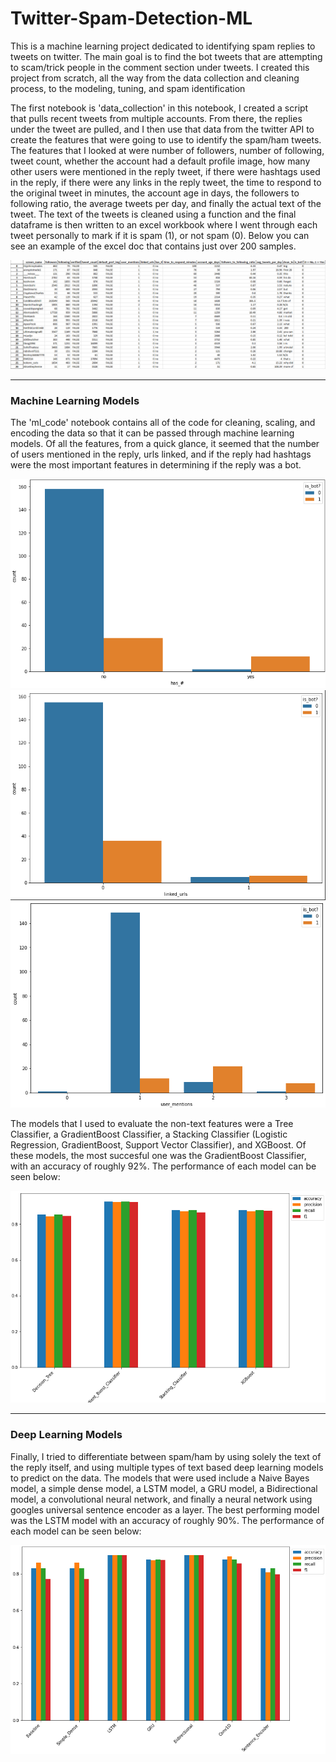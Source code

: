# Twitter-Spam-Detection-ML

This is a machine learning project dedicated to identifying spam replies to tweets on twitter. The main goal is to find the bot tweets that are attempting to scam/trick people in the comment section under tweets. I created this project from scratch, all the way from the data collection and cleaning process, to the modeling, tuning, and spam identification
>
The first notebook is 'data_collection' in this notebook, I created a script that pulls recent tweets from multiple accounts. From there, the replies under the tweet are pulled, and I then use that data from the twitter API to create the features that were going to use to identify the spam/ham tweets. The features that I looked at were number of followers, number of following, tweet count, whether the account had a default profile image, how many other users were mentioned in the reply tweet, if there were hashtags used in the reply, if there were any links in the reply tweet, the time to respond to the original tweet in minutes, the account age in days, the followers to following ratio, the average tweets per day, and finally the actual text of the tweet. The text of the tweets is cleaned using a function and the final dataframe is then written to an excel workbook where I went through each tweet personally to mark if it is spam (1), or not spam (0). Below you can see an example of the excel doc that contains just over 200 samples.
>
![excel](./Resources/excel_file.PNG)

---
### Machine Learning Models
The 'ml_code' notebook contains all of the code for cleaning, scaling, and encoding the data so that it can be passed through machine learning models. Of all the features, from a quick glance, it seemed that the number of users mentioned in the reply, urls linked, and if the reply had hashtags were the most important features in determining if the reply was a bot.
>
![hashtag](./Resources/has_hashtag.PNG)
![urls](./Resources/Urls.PNG)
![mentions](./Resources/user_mentions.PNG)
>
The models that I used to evaluate the non-text features were a Tree Classifier, a GradientBoost Classifier, a Stacking Classifier (Logistic Regression, GradientBoost, Support Vector Classifier), and XGBoost. Of these models, the most succesful one was the GradientBoost Classifier, with an accuracy of roughly 92%. The performance of each model can be seen below:
>
![ml_models](./Resources/ml_models.PNG)

---
### Deep Learning Models
Finally, I tried to differentiate between spam/ham by using solely the text of the reply itself, and using multiple types of text based deep learning models to predict on the data. The models that were used include a Naive Bayes model, a simple dense model, a LSTM model, a GRU model, a Bidirectional model, a convolutional neural network, and finally a neural network using googles universal sentence encoder as a layer. The best performing model was the LSTM model with an accuracy of roughly 90%. The performance of each model can be seen below:
>
![text_models](./Resources/text_models.PNG)

